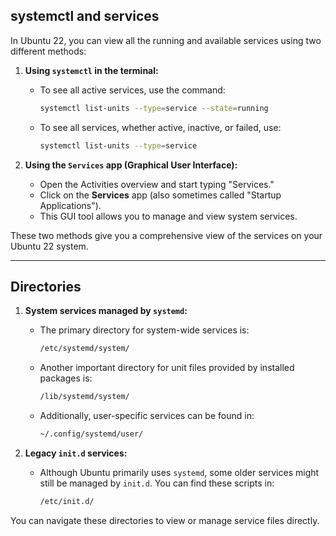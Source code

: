 
## systemctl and services

In Ubuntu 22, you can view all the running and available services using two different methods:

1. **Using `systemctl` in the terminal:**
   - To see all active services, use the command:
     ```bash
     systemctl list-units --type=service --state=running
     ```
   - To see all services, whether active, inactive, or failed, use:
     ```bash
     systemctl list-units --type=service
     ```

2. **Using the `Services` app (Graphical User Interface):**
   - Open the Activities overview and start typing "Services."
   - Click on the **Services** app (also sometimes called "Startup Applications").
   - This GUI tool allows you to manage and view system services.

These two methods give you a comprehensive view of the services on your Ubuntu 22 system.

---

## Directories

1. **System services managed by `systemd`:**
   - The primary directory for system-wide services is:
     ```bash
     /etc/systemd/system/
     ```
   - Another important directory for unit files provided by installed packages is:
     ```bash
     /lib/systemd/system/
     ```
   - Additionally, user-specific services can be found in:
     ```bash
     ~/.config/systemd/user/
     ```

2. **Legacy `init.d` services:**
   - Although Ubuntu primarily uses `systemd`, some older services might still be managed by `init.d`. You can find these scripts in:
     ```bash
     /etc/init.d/
     ```

You can navigate these directories to view or manage service files directly.